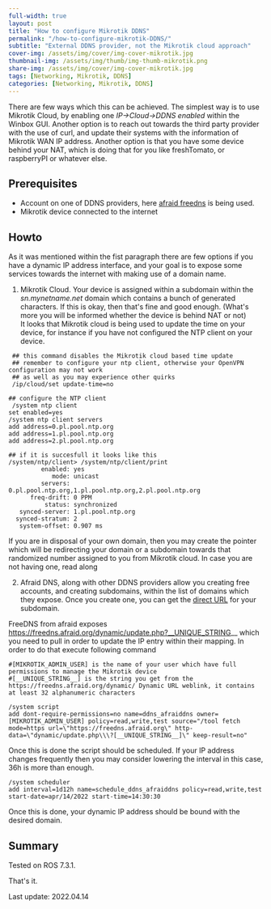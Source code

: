 ```yaml
---
full-width: true
layout: post
title: "How to configure Mikrotik DDNS"
permalink: "/how-to-configure-mikrotik-DDNS/"
subtitle: "External DDNS provider, not the Mikrotik cloud approach"
cover-img: /assets/img/cover/img-cover-mikrotik.jpg
thumbnail-img: /assets/img/thumb/img-thumb-mikrotik.png
share-img: /assets/img/cover/img-cover-mikrotik.jpg
tags: [Networking, Mikrotik, DDNS]
categories: [Networking, Mikrotik, DDNS]
---
```

There are few ways which this can be achieved. The simplest way is to use Mikrotik Cloud, by enabling one *IP->Cloud->DDNS enabled* within the Winbox GUI. Another option is to reach out towards the third party provider with the use of curl, and update their systems with the information of Mikrotik WAN IP address. Another option is that you have some device behind your NAT, which is doing that for you like freshTomato, or raspberryPI or whatever else.

## Prerequisites

+ Account on one of DDNS providers, here [afraid freedns](https://freedns.afraid.org/) is being used.
+ Mikrotik device connected to the internet

## Howto

As it was mentioned within the fist paragraph there are few options if you have a dynamic IP address interface, and your goal is to expose some services towards the internet with making use of a domain name.

1. Mikrotik Cloud. Your device is assigned within a subdomain within the *sn.mynetname.net* domain which contains a bunch of generated characters. If this is okay, then that's fine and good enough. (What's more you will be informed whether the device is behind NAT or not)<br>
It looks that Mikrotik cloud is being used to update the time on your device, for instance if you have not configured the NTP client on your device.

```shell
 ## this command disables the Mikrotik cloud based time update
 ## remember to configure your ntp client, otherwise your OpenVPN configuration may not work
 ## as well as you may experience other quirks
 /ip/cloud/set update-time=no

## configure the NTP client
 /system ntp client
set enabled=yes
/system ntp client servers
add address=0.pl.pool.ntp.org
add address=1.pl.pool.ntp.org
add address=2.pl.pool.ntp.org

## if it is succesfull it looks like this
/system/ntp/client> /system/ntp/client/print 
         enabled: yes
            mode: unicast
         servers: 0.pl.pool.ntp.org,1.pl.pool.ntp.org,2.pl.pool.ntp.org
      freq-drift: 0 PPM
          status: synchronized
   synced-server: 1.pl.pool.ntp.org
  synced-stratum: 2
   system-offset: 0.907 ms
```

If you are in disposal of your own domain, then you may create the pointer which will be redirecting your domain or a subdomain towards that randomized number assigned to you from Mikrotik cloud. In case you are not having one, read along

2. Afraid DNS, along with other DDNS providers allow you creating free accounts, and creating subdomains, within the list of domains which they expose. Once you create one, you can get the [direct URL](https://freedns.afraid.org/dynamic/) for your subdomain.

FreeDNS from afraid exposes https://freedns.afraid.org/dynamic/update.php?__UNIQUE_STRING__ which you need to pull in order to update the IP entry within their mapping. In order to do that execute following command

```shell
#[MIKROTIK_ADMIN_USER] is the name of your user which have full permissions to manage the Mikrotik device
#[__UNIQUE_STRING__] is the string you get from the https://freedns.afraid.org/dynamic/ Dynamic URL weblink, it contains at least 32 alphanumeric characters

/system script
add dont-require-permissions=no name=ddns_afraiddns owner=[MIKROTIK_ADMIN_USER] policy=read,write,test source="/tool fetch mode=https url=\"https://freedns.afraid.org\" http-data=\"dynamic/update.php\\\?[__UNIQUE_STRING__]\" keep-result=no"
```

Once this is done the script should be scheduled. If your IP address changes frequently then you may consider lowering the interval in this case, 36h is more than enough.

```shell
/system scheduler
add interval=1d12h name=schedule_ddns_afraiddns policy=read,write,test start-date=apr/14/2022 start-time=14:30:30
```

Once this is done, your dynamic IP address should be bound with the desired domain.

## Summary

Tested on ROS 7.3.1.

That's it.

Last update: 2022.04.14
